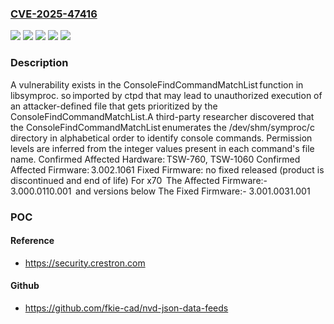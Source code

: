 ### [CVE-2025-47416](https://cve.mitre.org/cgi-bin/cvename.cgi?name=CVE-2025-47416)
![](https://img.shields.io/static/v1?label=Product&message=TOUCHSCREEN%20x70&color=blue)
![](https://img.shields.io/static/v1?label=Product&message=Touchscreen%20x60s&color=blue)
![](https://img.shields.io/static/v1?label=Version&message=3.000.0110.001%20&color=brightgreen)
![](https://img.shields.io/static/v1?label=Version&message=3.002.1061%20&color=brightgreen)
![](https://img.shields.io/static/v1?label=Vulnerability&message=CWE-697%20Incorrect%20Comparison&color=brightgreen)

### Description

A vulnerability exists in the ConsoleFindCommandMatchList function in libsymproc. so imported by ctpd that may lead to unauthorized execution of an attacker-defined file that gets prioritized by the ConsoleFindCommandMatchList.A third-party researcher discovered that the ConsoleFindCommandMatchList enumerates the /dev/shm/symproc/c directory in alphabetical order to identify console commands. Permission levels are inferred from the integer values present in each command's file name. Confirmed Affected Hardware: TSW-760, TSW-1060 Confirmed Affected Firmware: 3.002.1061 Fixed Firmware: no fixed released (product is discontinued and end of life) For x70  The Affected Firmware:- 3.000.0110.001  and versions below The Fixed Firmware:- 3.001.0031.001

### POC

#### Reference
- https://security.crestron.com

#### Github
- https://github.com/fkie-cad/nvd-json-data-feeds

